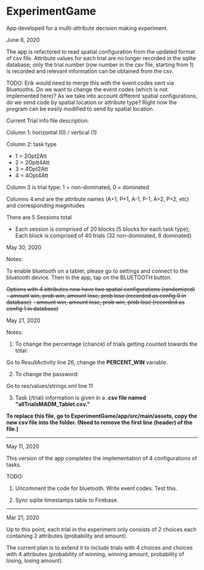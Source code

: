 # ExperimentGame

App developed for a multi-attribute decision making experiment.

June 8, 2020

The app is refactored to read spatial configuration from the updated format of csv file. Attribute values for each trial are no longer recorded in the sqlite database; only the trial number (row number in the csv file, starting from 1) is recorded and relevant information can be obtained from the csv.

TODO: Erik would need to merge this with the event codes sent via Bluetooths. Do we want to change the event codes (which is not implemented here)? As we take into account different spatial configurations, do we send code by spatial location or attribute type? Right now the program can be easily modified to send by spatial location. 

Current Trial info file description:

Column 1: horizontal (0) / vertical (1)

Column 2: task type
* 1 = 2Opt2Att
* 2 = 2Optt4Att
* 3 = 4Opt2Att
* 4 = 4Opt4Att

Column 3 is trial type: 1 = non-dominated, 0 = dominated

Columns 4:end are the attribute names (A+1, P+1, A-1, P-1, A+2, P+2, etc) and corresponding magnitudes

There are 5 Sessions total
* Each session is comprised of 20 blocks (5 blocks for each task type); Each block is comprised of 40 trials (32 non-dominated, 8 dominated)


May 30, 2020

Notes:

To enable bluetooth on a tablet, please go to settings and connect to the bluetooth device. Then in the app, tap on the BLUETOOTH button.

~~Options with 4 attributes now have two spatial configurations (randomized)~~
~~- amount win, prob win, amount lose, prob lose (recorded as config 0 in database)~~
~~- amount win, amount lose, prob win, prob lose (recorded as config 1 in database)~~


May 21, 2020

Notes:

1. To change the percentage (chance) of trials getting counted towards the total:

Go to ResultActivity line 26, change the **PERCENT_WIN** variable.

2. To change the password:

Go to res/values/strings.xml line 11

3. Task (/trial) information is given in a **.csv file named "allTrialsMADM_Tablet.csv."**

**To replace this file, go to ExperimentGame/app/src/main/assets, copy the new csv file into the folder. (Need to remove the first line (header) of the file.)**


------------------------------

May 11, 2020

This version of the app completes the implementation of 4 configurations of tasks.

TODO:

1. Uncomment the code for bluetooth. Write event codes. Test this.

2. Sync sqlite timestamps table to Firebase.


-----------
Mar 21, 2020

Up to this point, each trial in the experiment only consists of 2 choices each containing 2 attributes (probability and amount).

The current plan is to extend it to include trials with 4 choices and choices with 4 attributes (probability of winning, winning amount, probability of losing, losing amount).

